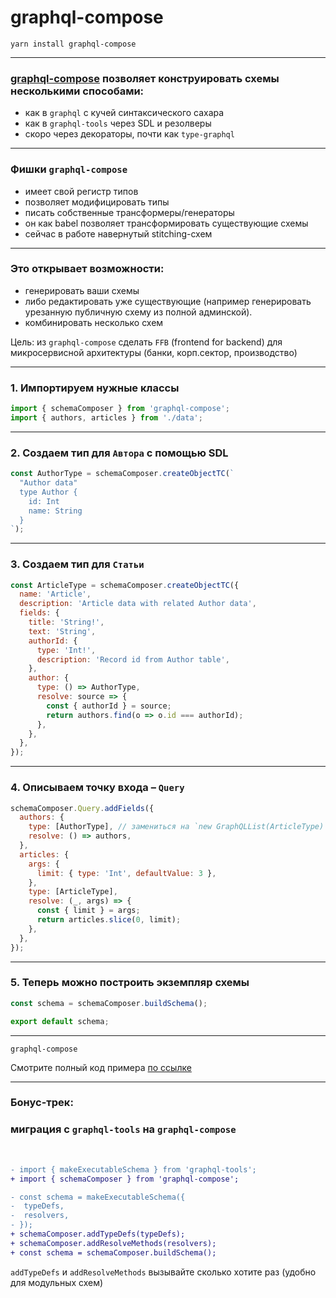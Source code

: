 # graphql-compose

`yarn install graphql-compose`

-----

### [graphql-compose](https://github.com/graphql-compose/graphql-compose) позволяет конструировать схемы несколькими способами:

- как в `graphql` с кучей синтаксического сахара
- как в `graphql-tools` через SDL и резолверы
- скоро через декораторы, почти как `type-graphql`

-----

### Фишки `graphql-compose`

- имеет свой регистр типов <!-- .element: class="fragment" -->
- позволяет модифицировать типы <!-- .element: class="fragment" -->
- писать собственные трансформеры/генераторы <!-- .element: class="fragment" -->
- он как babel позволяет трансформировать существующие схемы <!-- .element: class="fragment" -->
- сейчас в работе навернутый stitching-схем <!-- .element: class="fragment" -->

-----

### Это открывает возможности:

- генерировать ваши схемы
- либо редактировать уже существующие (например генерировать урезанную публичную схему из полной админской).
- комбинировать несколько схем

<span class="fragment green">Цель: из `graphql-compose` сделать `FFB` (frontend for backend) для микросервисной архитектуры (банки, корп.сектор, производство)</span>

-----

### 1. Импортируем нужные классы

```js
import { schemaComposer } from 'graphql-compose';
import { authors, articles } from './data';

```

-----

### 2. Cоздаем тип для `Автора` с помощью SDL

```js
const AuthorType = schemaComposer.createObjectTC(`
  "Author data"
  type Author {
    id: Int
    name: String
  }
`);

```

-----

### 3. Cоздаем тип для `Статьи`

<div class="code-500">

```js
const ArticleType = schemaComposer.createObjectTC({
  name: 'Article',
  description: 'Article data with related Author data',
  fields: {
    title: 'String!',
    text: 'String',
    authorId: {
      type: 'Int!',
      description: 'Record id from Author table',
    },
    author: {
      type: () => AuthorType,
      resolve: source => {
        const { authorId } = source;
        return authors.find(o => o.id === authorId);
      },
    },
  },
});

```

</div>

<span class="fragment" data-code-focus="5-10" />
<span class="fragment" data-code-focus="12" />

-----

### 4. Описываем точку входа – `Query`

<div class="code-500">

```js
schemaComposer.Query.addFields({
  authors: {
    type: [AuthorType], // замениться на `new GraphQLList(ArticleType)`
    resolve: () => authors,
  },
  articles: {
    args: {
      limit: { type: 'Int', defaultValue: 3 },
    },
    type: [ArticleType],
    resolve: (_, args) => {
      const { limit } = args;
      return articles.slice(0, limit);
    },
  },
});

```

</div>

<span class="fragment" data-code-focus="1" />
<span class="fragment" data-code-focus="3" />

-----

### 5. Теперь можно построить экземпляр схемы

```js
const schema = schemaComposer.buildSchema();

export default schema;

```

-----

`graphql-compose`

Смотрите полный код примера [по ссылке](https://github.com/nodkz/conf-talks/blob/master/articles/graphql/schema-build-ways/graphql-compose.js)

-----

### Бонус-трек:

### миграция с `graphql-tools` на `graphql-compose`

<br/>

```diff
- import { makeExecutableSchema } from 'graphql-tools';
+ import { schemaComposer } from 'graphql-compose';

- const schema = makeExecutableSchema({
-  typeDefs,
-  resolvers,
- });
+ schemaComposer.addTypeDefs(typeDefs);
+ schemaComposer.addResolveMethods(resolvers);
+ const schema = schemaComposer.buildSchema();

```

<span class="fragment">`addTypeDefs` и `addResolveMethods` вызывайте сколько хотите раз (удобно для модульных схем)
